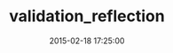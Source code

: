 ---
layout: post
title:  "validation_reflection"
repo:   "redinger/validation_reflection"
date:   2015-02-18 17:25:00
gemurl: http://github.com/redinger/validation_reflection
---